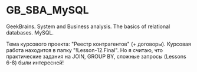 # GB_SBA_MySQL
GeekBrains. System and Business analysis. The basics of relational databases. MySQL.

Тема курсового проекта: "Реестр контрагентов" (+ договоры).
Курсовая работа находится в папку "!Lesson-12.Final".
Но я считаю, что практические задания на JOIN, GROUP BY, сложные запросы (Lessons 6-8) были интересней!
